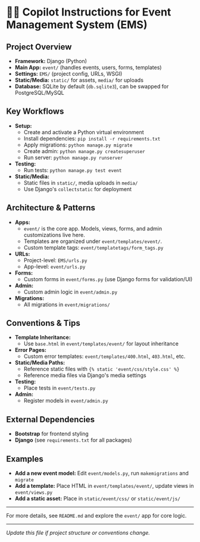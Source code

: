 # 🧑‍💻 Copilot Instructions for Event Management System (EMS)

## Project Overview
- **Framework:** Django (Python)
- **Main App:** `event/` (handles events, users, forms, templates)
- **Settings:** `EMS/` (project config, URLs, WSGI)
- **Static/Media:** `static/` for assets, `media/` for uploads
- **Database:** SQLite by default (`db.sqlite3`), can be swapped for PostgreSQL/MySQL

## Key Workflows
- **Setup:**
  - Create and activate a Python virtual environment
  - Install dependencies: `pip install -r requirements.txt`
  - Apply migrations: `python manage.py migrate`
  - Create admin: `python manage.py createsuperuser`
  - Run server: `python manage.py runserver`
- **Testing:**
  - Run tests: `python manage.py test event`
- **Static/Media:**
  - Static files in `static/`, media uploads in `media/`
  - Use Django's `collectstatic` for deployment

## Architecture & Patterns
- **Apps:**
  - `event/` is the core app. Models, views, forms, and admin customizations live here.
  - Templates are organized under `event/templates/event/`.
  - Custom template tags: `event/templatetags/form_tags.py`
- **URLs:**
  - Project-level: `EMS/urls.py`
  - App-level: `event/urls.py`
- **Forms:**
  - Custom forms in `event/forms.py` (use Django forms for validation/UI)
- **Admin:**
  - Custom admin logic in `event/admin.py`
- **Migrations:**
  - All migrations in `event/migrations/`

## Conventions & Tips
- **Template Inheritance:**
  - Use `base.html` in `event/templates/event/` for layout inheritance
- **Error Pages:**
  - Custom error templates: `event/templates/400.html`, `403.html`, etc.
- **Static/Media Paths:**
  - Reference static files with `{% static 'event/css/style.css' %}`
  - Reference media files via Django's media settings
- **Testing:**
  - Place tests in `event/tests.py`
- **Admin:**
  - Register models in `event/admin.py`

## External Dependencies
- **Bootstrap** for frontend styling
- **Django** (see `requirements.txt` for all packages)

## Examples
- **Add a new event model:** Edit `event/models.py`, run `makemigrations` and `migrate`
- **Add a template:** Place HTML in `event/templates/event/`, update views in `event/views.py`
- **Add a static asset:** Place in `static/event/css/` or `static/event/js/`

---

For more details, see `README.md` and explore the `event/` app for core logic.

---

*Update this file if project structure or conventions change.*
